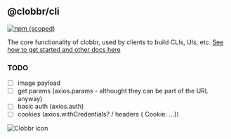 ## @clobbr/cli
[![npm (scoped)](https://img.shields.io/npm/v/@clobbr/api?label=api&style=flat)](https://github.com/parsecph/clobbr/tree/master/packages/api)

The core functionality of clobbr, used by clients to build CLIs, UIs, etc.
[See how to get started and other docs here](../../README.md)


### TODO

- [ ] image payload
- [ ] get params (axios.params - althought they can be part of the URL anyway)
- [ ] basic auth (axios.auth)
- [ ] cookies (axios.withCredentials? / headers { Cookie: ...})

![Clobbr icon](https://user-images.githubusercontent.com/1515742/80861773-da9a6a00-8c70-11ea-9671-77e1bb2dea04.png)
